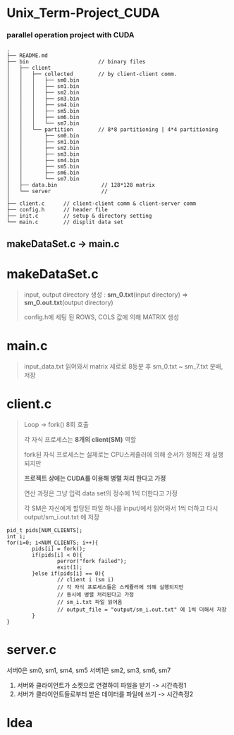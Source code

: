 # Unix_Term-Project_CUDA
### parallel operation project with CUDA
```
.
├── README.md
├── bin                      // binary files
│   ├── client
│   │   ├── collected        // by client-client comm. 
│   │   │   ├── sm0.bin
│   │   │   ├── sm1.bin
│   │   │   ├── sm2.bin
│   │   │   ├── sm3.bin
│   │   │   ├── sm4.bin
│   │   │   ├── sm5.bin
│   │   │   ├── sm6.bin
│   │   │   └── sm7.bin
│   │   └── partition        // 8*8 partitioning | 4*4 partitioning
│   │       ├── sm0.bin
│   │       ├── sm1.bin
│   │       ├── sm2.bin
│   │       ├── sm3.bin
│   │       ├── sm4.bin
│   │       ├── sm5.bin
│   │       ├── sm6.bin
│   │       └── sm7.bin
│   ├── data.bin              // 128*128 matrix
│   └── server                //
│
├── client.c      // client-client comm & client-server comm
├── config.h      // header file 
├── init.c        // setup & directory setting
└── main.c        // displit data set

```

makeDataSet.c -> main.c
----
# makeDataSet.c
>input, output directory 생성 : **sm_0.txt**(input directory) => **sm_0.out.txt**(output directory)
>
>
>
>config.h에 세팅 된 ROWS, COLS 값에 의해 MATRIX 생성

# main.c
>input_data.txt 읽어와서 matrix 세로로 8등분 후 sm_0.txt ~ sm_7.txt 분배, 저장

# client.c
>Loop -> fork() 8회 호출
>
>각 자식 프로세스는 **8개의 client(SM)** 역할
> 
> 
>fork된 자식 프로세스는 실제로는 CPU스케줄러에 의해 순서가 정해진 채 실행되지만
>
>**프로젝트 상에는 CUDA를 이용해 병렬 처리 한다고 가정**
>
>연산 과정은 그냥 입력 data set의 정수에 1씩 더한다고 가정
> 
>각 SM은 자신에게 할당된 파일 하나를 input/에서 읽어와서 1씩 더하고 다시 output/sm_i.out.txt 에 저장
>


```
pid_t pids[NUM_CLIENTS];
int i;
for(i=0; i<NUM_CLIENTS; i++){
        pids[i] = fork();
        if(pids[i] < 0){
                perror("fork failed");
                exit(1);
        }else if(pids[i] == 0){
                // client i (sm i)
                // 각 자식 프로세스들은 스케쥴러에 의해 실행되지만
                // 동시에 병렬 처리된다고 가정
                // sm_i.txt 파일 읽어옴
                // output_file = "output/sm_i.out.txt" 에 1씩 더해서 저장
        }
}

```

# server.c
서버0은 sm0, sm1, sm4, sm5
서버1은 sm2, sm3, sm6, sm7

1. 서버와 클라이언트가 소켓으로 연결하여 파일을 받기 -> 시간측정1
2. 서버가 클라이언트들로부터 받은 데이터를 파일에 쓰기 -> 시간측정2







# Idea









